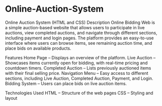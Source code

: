 # Online-Auction-System
Online Auction System (HTML and CSS)
Description
Online Bidding Web is a simple auction-based website that allows users to participate in live auctions, view completed auctions, and navigate through different sections, including payment and login pages. The platform provides an easy-to-use interface where users can browse items, see remaining auction time, and place bids on available products.

Features
Home Page – Displays an overview of the platform.
Live Auction – Showcases items currently open for bidding, with real-time pricing and countdown timers.
Completed Auction – Lists previously auctioned items with their final selling price.
Navigation Menu – Easy access to different sections, including Live Auction, Completed Auction, Payment, and Login.
Bidding System – Users can place bids on live auction items.

Technologies Used
HTML – Structure of the web pages
CSS – Styling and layout 
